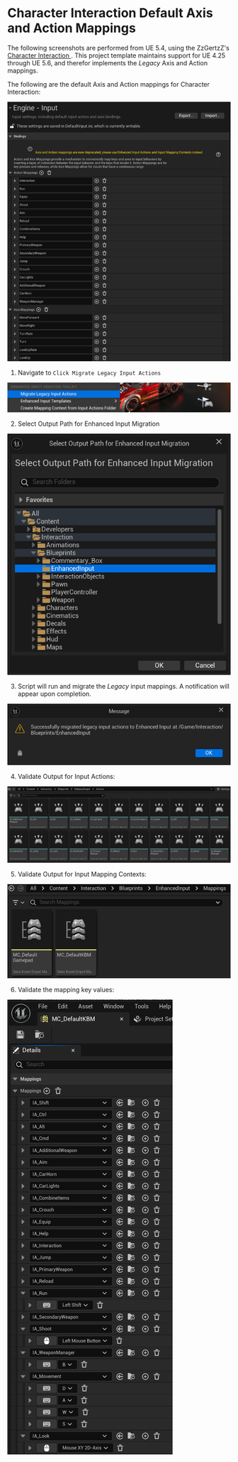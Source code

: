 # Character Interaction Default Axis and Action Mappings

The following screenshots are performed from UE 5.4, using the ZzGertzZ's [Character Interaction ](https://www.fab.com/listings/634e2ef5-84cb-4bb4-9236-f2d97f2fe930). This project template maintains support for UE 4.25 through UE 5.6, and therefor implements the *Legacy* Axis and Action mappings.

The following are the default Axis and Action mappings for Character Interaction:

![Default Axis and Action mappings](./../images/EnhancedInputCreationToolkit_0035.png)

   1. Navigate to `Click Migrate Legacy Input Actions`

   ![Click on Migrate Legacy Input Actions](./../images/EnhancedInputCreationToolkit_004.png)

   2. Select Output Path for Enhanced Input Migration

   ![Create and Select Output Folder for Enhanced Input](./../images/EnhancedInputCreationToolkit_005.png)

   3. Script will run and migrate the *Legacy* input mappings. A notification will appear upon completion.

   ![Successfully Migrated](./../images/EnhancedInputCreationToolkit_006.png)

   4. Validate Output for Input Actions:

   ![Input Mappings](./../images/EnhancedInputCreationToolkit_007.png)

   5. Validate Output for Input Mapping Contexts:

   ![Input Mapping Context Files](./../images/EnhancedInputCreationToolkit_008.png)

   6. Validate the mapping key values:

   ![Mapping Key Values](./../images/EnhancedInputCreationToolkit_009.png)